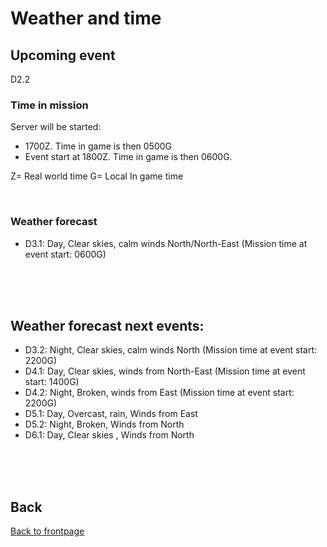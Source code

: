 # Weather and time

## Upcoming event
D2.2

### Time in mission
Server will be started:
- 1700Z. Time in game is then 0500G
- Event start at 1800Z. Time in game is then 0600G.

Z= Real world time
G= Local In game time

<br>

### Weather forecast
- D3.1: Day, Clear skies, calm winds North/North-East (Mission time at event start: 0600G)

<br>
<br>
<br>


## Weather forecast next events:
- D3.2: Night, Clear skies, calm winds North (Mission time at event start: 2200G)
- D4.1: Day, Clear skies, winds from North-East (Mission time at event start: 1400G)
- D4.2: Night, Broken, winds from East (Mission time at event start: 2200G)
- D5.1: Day, Overcast, rain, Winds from East
- D5.2: Night, Broken, Winds from North
- D6.1: Day, Clear skies , Winds from North

<br>
<br>
<br>



## Back
[Back to frontpage](https://132nd-vwing.github.io/OPAR-Brief/)
